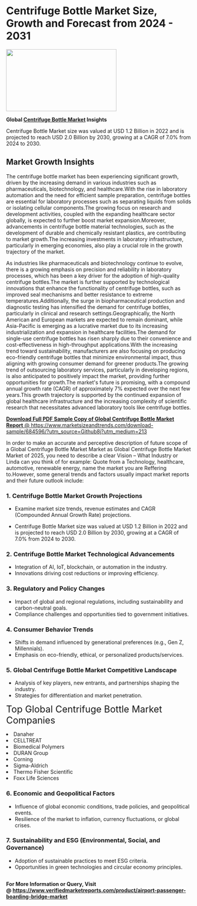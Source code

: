 <H1>Centrifuge Bottle Market Size, Growth and Forecast from 2024 - 2031</H1><img class="aligncenter size-medium wp-image-584254" src="https://thirdeyenews.in/wp-content/uploads/2024/09/Global-Market-Research-300x168.jpeg" alt="" width="300" height="168" /><p><strong>Global&nbsp;<a href="https://www.marketsizeandtrends.com/download-sample/684596/?utm_source=Github8j?utm_medium=213">Centrifuge Bottle Market</a> Insights</strong></p><p>Centrifuge Bottle Market size was valued at USD 1.2 Billion in 2022 and is projected to reach USD 2.0 Billion by 2030, growing at a CAGR of 7.0% from 2024 to 2030.</p><p><h2>Market Growth Insights</h2> <p>The centrifuge bottle market has been experiencing significant growth, driven by the increasing demand in various industries such as pharmaceuticals, biotechnology, and healthcare.With the rise in laboratory automation and the need for efficient sample preparation, centrifuge bottles are essential for laboratory processes such as separating liquids from solids or isolating cellular components.The growing focus on research and development activities, coupled with the expanding healthcare sector globally, is expected to further boost market expansion.Moreover, advancements in centrifuge bottle material technologies, such as the development of durable and chemically resistant plastics, are contributing to market growth.The increasing investments in laboratory infrastructure, particularly in emerging economies, also play a crucial role in the growth trajectory of the market.</p> <p><a href="#"></a></p> <p>As industries like pharmaceuticals and biotechnology continue to evolve, there is a growing emphasis on precision and reliability in laboratory processes, which has been a key driver for the adoption of high-quality centrifuge bottles.The market is further supported by technological innovations that enhance the functionality of centrifuge bottles, such as improved seal mechanisms and better resistance to extreme temperatures.Additionally, the surge in biopharmaceutical production and diagnostic testing has intensified the demand for centrifuge bottles, particularly in clinical and research settings.Geographically, the North American and European markets are expected to remain dominant, while Asia-Pacific is emerging as a lucrative market due to its increasing industrialization and expansion in healthcare facilities.The demand for single-use centrifuge bottles has risen sharply due to their convenience and cost-effectiveness in high-throughput applications.With the increasing trend toward sustainability, manufacturers are also focusing on producing eco-friendly centrifuge bottles that minimize environmental impact, thus aligning with growing consumer demand for greener products.The growing trend of outsourcing laboratory services, particularly in developing regions, is also anticipated to positively impact the market, providing further opportunities for growth.The market's future is promising, with a compound annual growth rate (CAGR) of approximately 7% expected over the next few years.This growth trajectory is supported by the continued expansion of global healthcare infrastructure and the increasing complexity of scientific research that necessitates advanced laboratory tools like centrifuge bottles.</p> <p><a href="#"></p><p><span class=""><strong>Download Full PDF Sample Copy of Global Centrifuge Bottle Market Report</strong> @ <a href="https://www.marketsizeandtrends.com/download-sample/684596/?utm_source=Github8j?utm_medium=213" target="_blank">https://www.marketsizeandtrends.com/download-sample/684596/?utm_source=Github8j?utm_medium=213</a></span></p><p>In order to make an accurate and perceptive description of future scope of a Global&nbsp;Centrifuge Bottle Market Market as Global&nbsp;Centrifuge Bottle Market Market of 2025, you need to describe a clear Vision &ndash; What Industry or Linda can you think of for example: Quote from a Technology, healthcare, automotive, renewable energy, name the market you are Reffering to.However, some general trends and factors usually impact market reports and their future outlook include:</p><h3>1.&nbsp;<strong>Centrifuge Bottle Market Growth Projections</strong></h3><ul><li>Examine market size trends, revenue estimates and CAGR (Compounded Annual Growth Rate) projections.</li><li><p>Centrifuge Bottle Market size was valued at USD 1.2 Billion in 2022 and is projected to reach USD 2.0 Billion by 2030, growing at a CAGR of 7.0% from 2024 to 2030.</p></li></ul><h3>2.&nbsp;<strong>Centrifuge Bottle Market Technological Advancements</strong></h3><ul><li>Integration of AI, IoT, blockchain, or automation in the industry.</li><li>Innovations driving cost reductions or improving efficiency.</li></ul><h3>3.&nbsp;<strong>Regulatory and Policy Changes</strong></h3><ul><li>Impact of global and regional regulations, including sustainability and carbon-neutral goals.</li><li>Compliance challenges and opportunities tied to government initiatives.</li></ul><h3>4.&nbsp;<strong>Consumer Behavior Trends</strong></h3><ul><li>Shifts in demand influenced by generational preferences (e.g., Gen Z, Millennials).</li><li>Emphasis on eco-friendly, ethical, or personalized products/services.</li></ul><h3>5.&nbsp;<strong>Global Centrifuge Bottle Market Competitive Landscape</strong></h3><ul><li>Analysis of key players, new entrants, and partnerships shaping the industry.</li><li>Strategies for differentiation and market penetration.</li></ul><p data-pm-slice="1 1 []"><span style="color: inherit; font-family: inherit; font-size: 25px;">Top Global Centrifuge Bottle Market Companies</span></p><div class="" data-test-id=""><p><li>Danaher</li><li> CELLTREAT</li><li> Biomedical Polymers</li><li> DURAN Group</li><li> Corning</li><li> Sigma-Aldrich</li><li> Thermo Fisher Scientific</li><li> Foxx Life Sciences</li></p></div><h3>6.&nbsp;<strong>Economic and Geopolitical Factors</strong></h3><ul><li>Influence of global economic conditions, trade policies, and geopolitical events.</li><li>Resilience of the market to inflation, currency fluctuations, or global crises.</li></ul><h3>7.&nbsp;<strong>Sustainability and ESG (Environmental, Social, and Governance)</strong></h3><ul><li>Adoption of sustainable practices to meet ESG criteria.</li><li>Opportunities in green technologies and circular economy principles.</li></ul><h2><strong style="font-size: 14px;">For More Information or Query, Visit @&nbsp;</strong><a style="background-color: #ffffff; font-size: 14px;" href="https://www.marketsizeandtrends.com/report/centrifuge-bottle-market/" target="_blank">https://www.verifiedmarketreports.com/product/airport-passenger-boarding-bridge-market</a></h2>